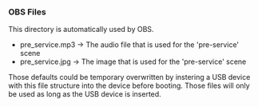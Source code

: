 ### OBS Files
This directory is automatically used by OBS. 

- pre_service.mp3 -> The audio file that is used for the 'pre-service' scene
- pre_service.jpg -> The image that is used for the 'pre-service' scene

Those defaults could be temporary overwritten by instering a USB device with this file structure into the device before booting. Those files will only be used as long as the USB device is inserted.